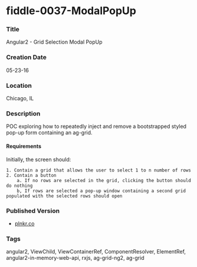 fiddle-0037-ModalPopUp
======

### Title

Angular2 - Grid Selection Modal PopUp


### Creation Date

05-23-16


### Location

Chicago, IL


### Description

POC exploring how to repeatedly inject and remove a bootstrapped styled pop-up form containing an ag-grid.


#### Requirements

Initially, the screen should:

    1. Contain a grid that allows the user to select 1 to n number of rows
    2. Contain a button
        a. If no rows are selected in the grid, clicking the button should do nothing
        b, If rows are selected a pop-up window containing a second grid populated with the selected rows should open
 

### Published Version

*   [plnkr.co](http://embed.plnkr.co/YTGESs/)

### Tags

angular2, ViewChild, ViewContainerRef, ComponentResolver, ElementRef, angular2-in-memory-web-api, rxjs, ag-grid-ng2, ag-grid
